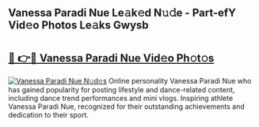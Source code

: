## Vanessa Paradi Nue Le𝚊k𝚎d N𝚞𝚍e - Part-efY Vid𝚎o Photos Le𝚊ks Gwysb

# <h2><a href="http://fb1r3gm.evod.top/?m=Vanessa+Paradi+Nue">🔗 👉🔴 Vanessa Paradi Nue Vid𝚎o Ph𝚘t𝚘s</a></h2>

[![Vanessa Paradi Nue N𝚞d𝚎s](https://i.imgur.com/8V9OHl7.gif)](http://fb1r3gm.evod.top/?m=Vanessa+Paradi+Nue)
Online personality Vanessa Paradi Nue who has gained popularity for posting lifestyle and dance-related content, including dance trend performances and mini vlogs. Inspiring athlete Vanessa Paradi Nue, recognized for their outstanding achievements and dedication to their sport. 
